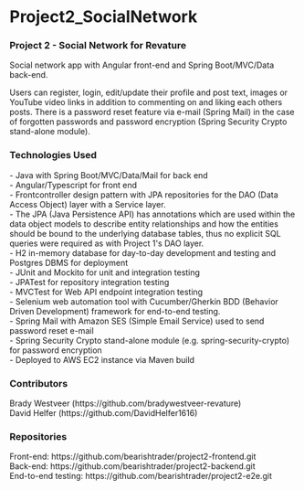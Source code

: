 # Project2_SocialNetwork
<h3>Project 2 - Social Network for Revature</h3>

  Social network app with Angular front-end and Spring Boot/MVC/Data back-end.

  Users can register, login, edit/update their profile and post text, images or YouTube video links in addition to commenting on and liking each others posts. 
  There is a password reset feature via e-mail (Spring Mail) in the case of forgotten passwords and password encryption (Spring Security Crypto stand-alone module).

<h3>Technologies Used</h3>
  - Java with Spring Boot/MVC/Data/Mail for back end<br/>
  - Angular/Typescript for front end<br/>
  - Frontcontroller design pattern with JPA repositories for the DAO (Data Access Object) layer with a Service layer.<br/>
  - The JPA (Java Persistence API) has annotations which are used within the data object models to describe entity relationships and how the entities should be bound to the underlying database tables, thus no explicit SQL queries were required as with Project 1's DAO layer.<br/>
  - H2 in-memory database for day-to-day development and testing and Postgres DBMS for deployment<br/>
  - JUnit and Mockito for unit and integration testing<br/>
  - JPATest for repository integration testing<br/>
  - MVCTest for Web API endpoint integration testing<br/>
  - Selenium web automation tool with Cucumber/Gherkin BDD (Behavior Driven Development) framework for end-to-end testing.<br/>
  - Spring Mail with Amazon SES (Simple Email Service) used to send password reset e-mail<br/>
  - Spring Security Crypto stand-alone module (e.g. spring-security-crypto) for password encryption<br/>
  - Deployed to AWS EC2 instance via Maven build<br/>

<h3>Contributors</h3>
  Brady Westveer (https://github.com/bradywestveer-revature)<br/>
  David Helfer  (https://github.com/DavidHelfer1616)<br/>

<h3>Repositories</h3>
  Front-end:  https://github.com/bearishtrader/project2-frontend.git<br/>
  Back-end:  https://github.com/bearishtrader/project2-backend.git<br/>
  End-to-end testing:  https://github.com/bearishtrader/project2-e2e.git
